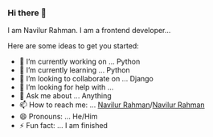 ### Hi there 👋

I am Navilur Rahman. I am a frontend developer...

Here are some ideas to get you started:

- 🔭 I’m currently working on ... Python 
- 🌱 I’m currently learning ... Python
- 👯 I’m looking to collaborate on ... Django
- 🤔 I’m looking for help with ...
- 💬 Ask me about ... Anything
- 📫 How to reach me: ... [Navilur Rahman](https://www.facebook.com/navilur.rahman)/[Navilur Rahman](https://www.linkedin.com/in/navilur-rahman-360985175/)
- 😄 Pronouns: ... He/Him
- ⚡ Fun fact: ... I am finished

